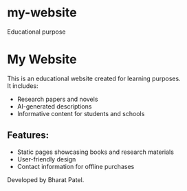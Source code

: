 # my-website
Educational purpose
# My Website

This is an educational website created for learning purposes.  
It includes:
- Research papers and novels
- AI-generated descriptions
- Informative content for students and schools

## Features:
- Static pages showcasing books and research materials
- User-friendly design
- Contact information for offline purchases

Developed by Bharat Patel.
